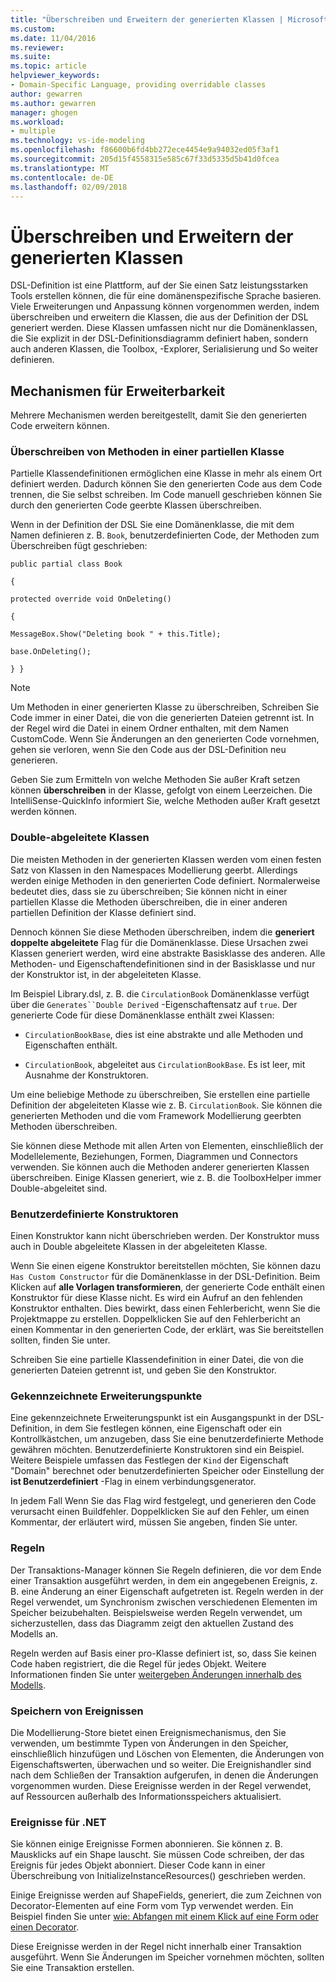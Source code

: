 ```yaml
---
title: "Überschreiben und Erweitern der generierten Klassen | Microsoft Docs"
ms.custom: 
ms.date: 11/04/2016
ms.reviewer: 
ms.suite: 
ms.topic: article
helpviewer_keywords:
- Domain-Specific Language, providing overridable classes
author: gewarren
ms.author: gewarren
manager: ghogen
ms.workload:
- multiple
ms.technology: vs-ide-modeling
ms.openlocfilehash: f86600b6fd4bb272ece4454e9a94032ed05f3af1
ms.sourcegitcommit: 205d15f4558315e585c67f33d5335d5b41d0fcea
ms.translationtype: MT
ms.contentlocale: de-DE
ms.lasthandoff: 02/09/2018
---
```

# <a name="overriding-and-extending-the-generated-classes"></a>Überschreiben und Erweitern der generierten Klassen
DSL-Definition ist eine Plattform, auf der Sie einen Satz leistungsstarken Tools erstellen können, die für eine domänenspezifische Sprache basieren. Viele Erweiterungen und Anpassung können vorgenommen werden, indem überschreiben und erweitern die Klassen, die aus der Definition der DSL generiert werden. Diese Klassen umfassen nicht nur die Domänenklassen, die Sie explizit in der DSL-Definitionsdiagramm definiert haben, sondern auch anderen Klassen, die Toolbox, -Explorer, Serialisierung und So weiter definieren.  
  
## <a name="extensibility-mechanisms"></a>Mechanismen für Erweiterbarkeit  
 Mehrere Mechanismen werden bereitgestellt, damit Sie den generierten Code erweitern können.  
  
### <a name="overriding-methods-in-a-partial-class"></a>Überschreiben von Methoden in einer partiellen Klasse  
 Partielle Klassendefinitionen ermöglichen eine Klasse in mehr als einem Ort definiert werden. Dadurch können Sie den generierten Code aus dem Code trennen, die Sie selbst schreiben. Im Code manuell geschrieben können Sie durch den generierten Code geerbte Klassen überschreiben.  
  
 Wenn in der Definition der DSL Sie eine Domänenklasse, die mit dem Namen definieren z. B. `Book`, benutzerdefinierten Code, der Methoden zum Überschreiben fügt geschrieben:  
  
 `public partial class Book`  
  
 `{`  
  
 `protected override void OnDeleting()`  
  
 `{`  
  
 `MessageBox.Show("Deleting book " + this.Title);`  
  
 `base.OnDeleting();`  
  
 `} }`  
  
> [!NOTE]
>  Um Methoden in einer generierten Klasse zu überschreiben, Schreiben Sie Code immer in einer Datei, die von die generierten Dateien getrennt ist. In der Regel wird die Datei in einem Ordner enthalten, mit dem Namen CustomCode. Wenn Sie Änderungen an den generierten Code vornehmen, gehen sie verloren, wenn Sie den Code aus der DSL-Definition neu generieren.  
  
 Geben Sie zum Ermitteln von welche Methoden Sie außer Kraft setzen können **überschreiben** in der Klasse, gefolgt von einem Leerzeichen. Die IntelliSense-QuickInfo informiert Sie, welche Methoden außer Kraft gesetzt werden können.  
  
### <a name="double-derived-classes"></a>Double-abgeleitete Klassen  
 Die meisten Methoden in der generierten Klassen werden vom einen festen Satz von Klassen in den Namespaces Modellierung geerbt. Allerdings werden einige Methoden in den generierten Code definiert. Normalerweise bedeutet dies, dass sie zu überschreiben; Sie können nicht in einer partiellen Klasse die Methoden überschreiben, die in einer anderen partiellen Definition der Klasse definiert sind.  
  
 Dennoch können Sie diese Methoden überschreiben, indem die **generiert doppelte abgeleitete** Flag für die Domänenklasse. Diese Ursachen zwei Klassen generiert werden, wird eine abstrakte Basisklasse des anderen. Alle Methoden- und Eigenschaftendefinitionen sind in der Basisklasse und nur der Konstruktor ist, in der abgeleiteten Klasse.  
  
 Im Beispiel Library.dsl, z. B. die `CirculationBook` Domänenklasse verfügt über die `Generates``Double Derived` -Eigenschaftensatz auf `true`. Der generierte Code für diese Domänenklasse enthält zwei Klassen:  
  
-   `CirculationBookBase`, dies ist eine abstrakte und alle Methoden und Eigenschaften enthält.  
  
-   `CirculationBook`, abgeleitet aus `CirculationBookBase`. Es ist leer, mit Ausnahme der Konstruktoren.  
  
 Um eine beliebige Methode zu überschreiben, Sie erstellen eine partielle Definition der abgeleiteten Klasse wie z. B. `CirculationBook`. Sie können die generierten Methoden und die vom Framework Modellierung geerbten Methoden überschreiben.  
  
 Sie können diese Methode mit allen Arten von Elementen, einschließlich der Modellelemente, Beziehungen, Formen, Diagrammen und Connectors verwenden. Sie können auch die Methoden anderer generierten Klassen überschreiben. Einige Klassen generiert, wie z. B. die ToolboxHelper immer Double-abgeleitet sind.  
  
### <a name="custom-constructors"></a>Benutzerdefinierte Konstruktoren  
 Einen Konstruktor kann nicht überschrieben werden. Der Konstruktor muss auch in Double abgeleitete Klassen in der abgeleiteten Klasse.  
  
 Wenn Sie einen eigene Konstruktor bereitstellen möchten, Sie können dazu `Has Custom Constructor` für die Domänenklasse in der DSL-Definition. Beim Klicken auf **alle Vorlagen transformieren**, der generierte Code enthält einen Konstruktor für diese Klasse nicht. Es wird ein Aufruf an den fehlenden Konstruktor enthalten. Dies bewirkt, dass einen Fehlerbericht, wenn Sie die Projektmappe zu erstellen. Doppelklicken Sie auf den Fehlerbericht an einen Kommentar in den generierten Code, der erklärt, was Sie bereitstellen sollten, finden Sie unter.  
  
 Schreiben Sie eine partielle Klassendefinition in einer Datei, die von die generierten Dateien getrennt ist, und geben Sie den Konstruktor.  
  
### <a name="flagged-extension-points"></a>Gekennzeichnete Erweiterungspunkte  
 Eine gekennzeichnete Erweiterungspunkt ist ein Ausgangspunkt in der DSL-Definition, in dem Sie festlegen können, eine Eigenschaft oder ein Kontrollkästchen, um anzugeben, dass Sie eine benutzerdefinierte Methode gewähren möchten. Benutzerdefinierte Konstruktoren sind ein Beispiel. Weitere Beispiele umfassen das Festlegen der `Kind` der Eigenschaft "Domain" berechnet oder benutzerdefinierten Speicher oder Einstellung der **ist Benutzerdefiniert** -Flag in einem verbindungsgenerator.  
  
 In jedem Fall Wenn Sie das Flag wird festgelegt, und generieren den Code verursacht einen Buildfehler. Doppelklicken Sie auf den Fehler, um einen Kommentar, der erläutert wird, müssen Sie angeben, finden Sie unter.  
  
### <a name="rules"></a>Regeln  
 Der Transaktions-Manager können Sie Regeln definieren, die vor dem Ende einer Transaktion ausgeführt werden, in dem ein angegebenen Ereignis, z. B. eine Änderung an einer Eigenschaft aufgetreten ist. Regeln werden in der Regel verwendet, um Synchronism zwischen verschiedenen Elementen im Speicher beizubehalten. Beispielsweise werden Regeln verwendet, um sicherzustellen, dass das Diagramm zeigt den aktuellen Zustand des Modells an.  
  
 Regeln werden auf Basis einer pro-Klasse definiert ist, so, dass Sie keinen Code haben registriert, die die Regel für jedes Objekt. Weitere Informationen finden Sie unter [weitergeben Änderungen innerhalb des Modells](../modeling/rules-propagate-changes-within-the-model.md).  
  
### <a name="store-events"></a>Speichern von Ereignissen  
 Die Modellierung-Store bietet einen Ereignismechanismus, den Sie verwenden, um bestimmte Typen von Änderungen in den Speicher, einschließlich hinzufügen und Löschen von Elementen, die Änderungen von Eigenschaftswerten, überwachen und so weiter. Die Ereignishandler sind nach dem Schließen der Transaktion aufgerufen, in denen die Änderungen vorgenommen wurden. Diese Ereignisse werden in der Regel verwendet, auf Ressourcen außerhalb des Informationsspeichers aktualisiert.  
  
### <a name="net-events"></a>Ereignisse für .NET  
 Sie können einige Ereignisse Formen abonnieren. Sie können z. B. Mausklicks auf ein Shape lauscht. Sie müssen Code schreiben, der das Ereignis für jedes Objekt abonniert. Dieser Code kann in einer Überschreibung von InitializeInstanceResources() geschrieben werden.  
  
 Einige Ereignisse werden auf ShapeFields, generiert, die zum Zeichnen von Decorator-Elementen auf eine Form vom Typ verwendet werden. Ein Beispiel finden Sie unter [wie: Abfangen mit einem Klick auf eine Form oder einen Decorator](../modeling/how-to-intercept-a-click-on-a-shape-or-decorator.md).  
  
 Diese Ereignisse werden in der Regel nicht innerhalb einer Transaktion ausgeführt. Wenn Sie Änderungen im Speicher vornehmen möchten, sollten Sie eine Transaktion erstellen.
